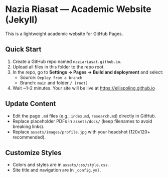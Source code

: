 # Nazia Riasat — Academic Website (Jekyll)

This is a lightweight academic website for GitHub Pages.

## Quick Start
1. Create a GitHub repo named `naziariasat.github.io`.
2. Upload all files in this folder to the repo root.
3. In the repo, go to **Settings → Pages → Build and deployment** and select:
   - Source: `Deploy from a branch`
   - Branch: `main` and folder `/ (root)`
4. Wait ~1–2 minutes. Your site will be live at https://ellispoling.github.io

## Update Content
- Edit the page `.md` files (e.g., `index.md`, `research.md`) directly in GitHub.
- Replace placeholder PDFs in `assets/docs/` (keep filenames to avoid breaking links).
- Replace `assets/images/profile.jpg` with your headshot (120x120+ recommended).

## Customize Styles
- Colors and styles are in `assets/css/style.css`.
- Site title and navigation are in `_config.yml`.
